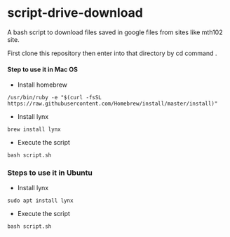 # script-drive-download
A bash script to download files saved in google files from sites like mth102 site.

First clone this repository then enter into that directory by cd command .

#### Step to use it in Mac OS

* Install homebrew 
```
/usr/bin/ruby -e "$(curl -fsSL https://raw.githubusercontent.com/Homebrew/install/master/install)"
```

* Install lynx
```
brew install lynx
```

* Execute the script
```
bash script.sh
```

### Steps to use it in Ubuntu

* Install lynx
```
sudo apt install lynx
```

* Execute the script
```
bash script.sh
```
